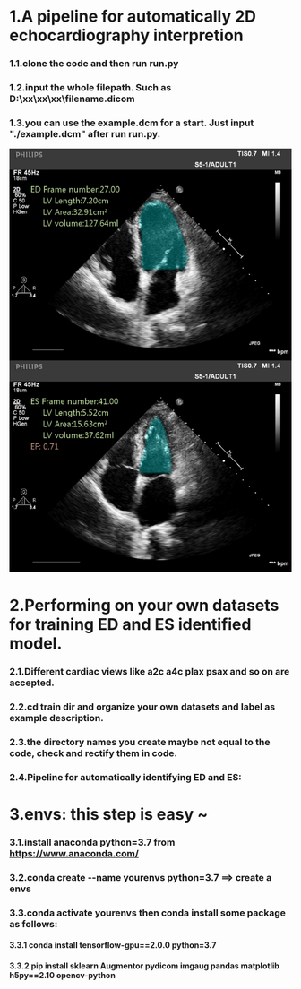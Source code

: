 # 1.A pipeline for automatically 2D echocardiography interpretion  
### 1.1.clone the code and then run run.py  
### 1.2.input the whole filepath. Such as D:\xx\xx\xx\filename.dicom
### 1.3.you can use the example.dcm for a start. Just input "./example.dcm" after run run.py. 
![image](https://github.com/hkx97/echo/blob/main/assessment.png)

# 2.Performing on your own datasets for training ED and ES identified model. 
### 2.1.Different cardiac views like a2c a4c plax psax and so on are accepted.
### 2.2.cd train dir and organize your own datasets and label as example description.
### 2.3.the directory names you create maybe not equal to the code, check and rectify them in code.
### 2.4.Pipeline for automatically identifying ED and ES:
# 3.envs:  this step is easy ~
### 3.1.install anaconda python=3.7 from https://www.anaconda.com/  
### 3.2.conda create --name yourenvs python=3.7  ==> create a envs  
### 3.3.conda activate yourenvs then conda install some package as follows:  
  #### 3.3.1 conda install tensorflow-gpu==2.0.0 python=3.7  
  #### 3.3.2 pip install sklearn Augmentor pydicom imgaug pandas matplotlib h5py==2.10 opencv-python
